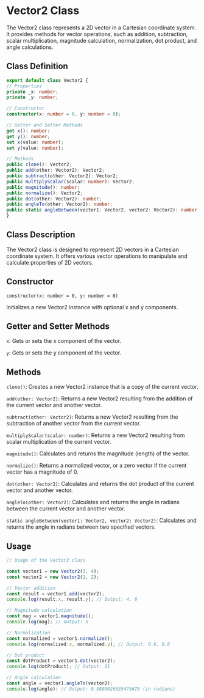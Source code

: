 # Vector2 Class

The Vector2 class represents a 2D vector in a Cartesian coordinate system. It provides methods for vector operations, such as addition, subtraction, scalar multiplication, magnitude calculation, normalization, dot product, and angle calculations.

## Class Definition

```typescript
export default class Vector2 {
// Properties
private _x: number;
private _y: number;

// Constructor
constructor(x: number = 0, y: number = 0);

// Getter and Setter Methods
get x(): number;
get y(): number;
set x(value: number);
set y(value: number);

// Methods
public clone(): Vector2;
public add(other: Vector2): Vector2;
public subtract(other: Vector2): Vector2;
public multiplyScalar(scalar: number): Vector2;
public magnitude(): number;
public normalize(): Vector2;
public dot(other: Vector2): number;
public angleTo(other: Vector2): number;
public static angleBetween(vector1: Vector2, vector2: Vector2): number;
}
```

## Class Description

The Vector2 class is designed to represent 2D vectors in a Cartesian coordinate system. It offers various vector operations to manipulate and calculate properties of 2D vectors.

## Constructor

``constructor(x: number = 0, y: number = 0)``

Initializes a new Vector2 instance with optional x and y components.

## Getter and Setter Methods

``x``: Gets or sets the x component of the vector.

``y``: Gets or sets the y component of the vector.

## Methods

``clone()``: Creates a new Vector2 instance that is a copy of the current vector.

``add(other: Vector2)``: Returns a new Vector2 resulting from the addition of the current vector and another vector.

``subtract(other: Vector2)``: Returns a new Vector2 resulting from the subtraction of another vector from the current vector.

``multiplyScalar(scalar: number)``: Returns a new Vector2 resulting from scalar multiplication of the current vector.

``magnitude()``: Calculates and returns the magnitude (length) of the vector.

``normalize()``: Returns a normalized vector, or a zero vector if the current vector has a magnitude of 0.

``dot(other: Vector2)``: Calculates and returns the dot product of the current vector and another vector.

``angleTo(other: Vector2)``: Calculates and returns the angle in radians between the current vector and another vector.

``static angleBetween(vector1: Vector2, vector2: Vector2)``: Calculates and returns the angle in radians between two specified vectors.

## Usage

```typescript
// Usage of the Vector2 class

const vector1 = new Vector2(3, 4);
const vector2 = new Vector2(1, 2);

// Vector addition
const result = vector1.add(vector2);
console.log(result.x, result.y); // Output: 4, 6

// Magnitude calculation
const mag = vector1.magnitude();
console.log(mag); // Output: 5

// Normalization
const normalized = vector1.normalize();
console.log(normalized.x, normalized.y); // Output: 0.6, 0.8

// Dot product
const dotProduct = vector1.dot(vector2);
console.log(dotProduct); // Output: 11

// Angle calculation
const angle = vector1.angleTo(vector2);
console.log(angle); // Output: 0.5880026035475675 (in radians)
```
